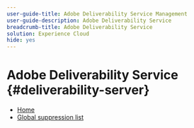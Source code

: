 ```yaml
---
user-guide-title: Adobe Deliverability Service Management
user-guide-description: Adobe Deliverability Service
breadcrumb-title: Adobe Deliverability Service
solution: Experience Cloud
hide: yes
---
```

# Adobe Deliverability Service {#deliverability-server}

* [Home](home.md)
* [Global suppression list](global-suppression-list.md)
